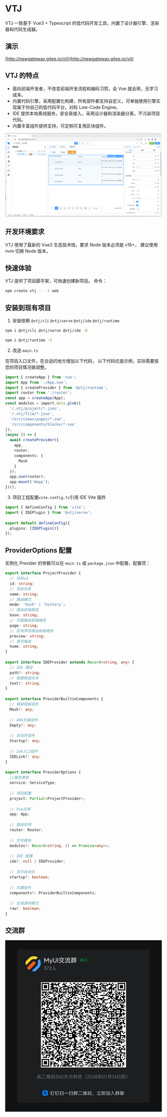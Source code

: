 # VTJ

VTJ 一款基于 Vue3 + Typescript 的低代码开发工具，内置了设计器引擎、渲染器和代码生成器。

## 演示

[http://newgateway.gitee.io/vtj](http://newgateway.gitee.io/vtj)

## VTJ 的特点

- 面向前端开发者，不改变前端开发流程和编码习惯，会 Vue 就会用，无学习成本。
- 内置代码引擎，采用配置化构建，所有部件都支持自定义，可单独使用引擎实现属于你自己的低代码平台，对标 Low-Code Engine。
- IDE 提供本地离线服务，安全易接入，采用设计器和渲染器分离，不污染项目代码。
- 内置丰富组件提供支持，可定制可复用区块组件。

![输入图片说明](dev/public/preview.png)

## 开发环境要求

VTJ 使用了最新的 Vue3 生态技术栈，要求 Node 版本必须是 v16+， 建议使用 nvm 切换 Node 版本。

## 快速体验

VTJ 提供了项目脚手架，可快速创建新项目。 命令：

```sh
npm create vtj -- -t web
```

## 安装到现有项目

1. 安装依赖 `@vtj/cli` `@vtj/serve` `@vtj/ide` `@vtj/runtime`

```sh
npm i @vtj/cli @vtj/serve @vtj/ide -D
```

```sh
npm i @vtj/runtime -S
```

2. 改造 `main.ts`

在项目入口文件，在合适的地方增加以下代码， 以下代码仅是示例，实际需要按您的项目情况做调整。

```ts
import { createApp } from 'vue';
import App from './App.vue';
import { createProvider } from '@vtj/runtime';
import router from './router';
const app = createApp(App);
const modules = import.meta.glob([
  '/.vtj/project/*.json',
  '/.vtj/file/*.json',
  '/src/views/pages/*.vue',
  '/src/components/blocks/*.vue'
]);
(async () => {
  await createProvider({
    app,
    router,
    components: {
      Mask
    }
  });
  app.use(router);
  app.mount('#app');
})();
```

3.  项目工程配置`vite.config.ts`引用 IDE Vite 插件

```ts
import { defineConfig } from 'vite';
import { IDEPlugin } from '@vtj/serve';

export default defineConfig({
  plugins: [IDEPlugin()]
});
```

## ProviderOptions 配置

实例化 Provider 的参数可以在 `main.ts` 或 `package.json` 中配置，配置项：

```ts
export interface ProjectProvider {
  // 项目id
  id: string;
  // 项目名称
  name: string;
  // 路由模式
  mode: 'hash' | 'history';
  // 路由前缀路径
  base: string;
  // 页面路由前缀路径
  page: string;
  // 区块预览路由前缀路径
  preview: string;
  // 首页路由
  home: string;
}

export interface IDEProvider extends Record<string, any> {
  // IDE 路径
  path?: string;
  // 链接按钮文本
  text?: string;
}

export interface ProviderBuiltinComponents {
  // 框架母版组件
  Mask?: any;

  // 404页面组件
  Empty?: any;

  // 启动页组件
  Startup?: any;

  // Ide入口组件
  IDELink?: any;
}

export interface ProviderOptions {
  //服务类型
  service: ServiceType;

  // 项目配置
  project: Partial<ProjectProvider>;

  // Vue应用
  app: App;

  // 路由实例
  router: Router;

  // 文件模块
  modules?: Record<string, () => Promise<any>>;

  // IDE 配置
  ide?: null | IDEProvider;

  // 显示启动页
  startup?: boolean;

  // 内置组件
  components?: ProviderBuiltinComponents;

  // 生成源码模式
  raw?: boolean;
}
```

## 交流群

![输入图片说明](dev/public/ding.jpg)
